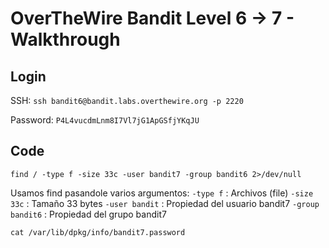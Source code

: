 # OverTheWire Bandit Level 6 -> 7 - Walkthrough 

## Login 

SSH: ```ssh bandit6@bandit.labs.overthewire.org -p 2220```

Password: ```P4L4vucdmLnm8I7Vl7jG1ApGSfjYKqJU```

## Code


``` 
find / -type f -size 33c -user bandit7 -group bandit6 2>/dev/null
```
Usamos find pasandole varios argumentos:
```-type f``` : Archivos (file)
```-size 33c``` : Tamaño 33 bytes
```-user bandit``` : Propiedad del usuario bandit7
```-group bandit6``` :  Propiedad del grupo bandit7

```
cat /var/lib/dpkg/info/bandit7.password
```
